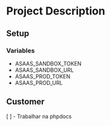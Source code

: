 # Project Description

## Setup

### Variables

- ASAAS_SANDBOX_TOKEN
- ASAAS_SANDBOX_URL
- ASAAS_PROD_TOKEN
- ASAAS_PROD_URL

## Customer

[ ] - Trabalhar na phpdocs
